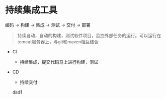 # 持续集成工具

编码 → 构建 → 集成 → 测试 → 交付 → 部署

> 持续自动，自动的构建，测试软件项目，监控外部任务的运行。可以运行在tomcat服务器上，与git和maven相互结合

* CI
  * 持续集成，提交代码马上进行构建，测试
* CD
  * 持续交付
  
  
  dad1